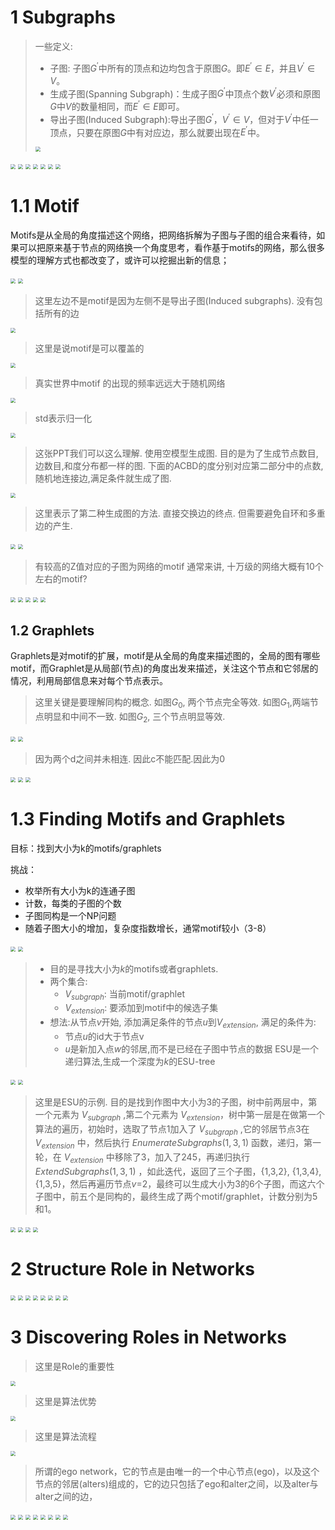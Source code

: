 # 1 Subgraphs

> 一些定义:
> + 子图: 子图$G^{'}$中所有的顶点和边均包含于原图$G$。即$E^{'} \in E$，并且$V^{'} \in V$。
> + 生成子图(Spanning Subgraph)：生成子图$G^{'}$中顶点个数$V^{'}$必须和原图$G$中$V$的数量相同，而$E^{'}\in E$即可。
> + 导出子图(Induced Subgraph):导出子图$G^{'}$，$V^{'}\in V$，但对于$V^{'}$中任一顶点，只要在原图$G$中有对应边，那么就要出现在$E^{'}$中。
><img src="../image/03_motif_extra_01.png" style="zoom:50%"/>

<img src="../image/03-motifs_页面_02.jpg" style="zoom:50%"/>

<img src="../image/03-motifs_页面_03.jpg" style="zoom:50%"/>

<img src="../image/03-motifs_页面_04.jpg" style="zoom:50%"/>

<img src="../image/03-motifs_页面_05.jpg" style="zoom:50%"/>

<img src="../image/03-motifs_页面_06.jpg" style="zoom:50%"/>

<img src="../image/03-motifs_页面_07.jpg" style="zoom:50%"/>

<img src="../image/03-motifs_页面_08.jpg" style="zoom:50%"/>

# 1.1 Motif

Motifs是从全局的角度描述这个网络，把网络拆解为子图与子图的组合来看待，如果可以把原来基于节点的网络换一个角度思考，看作基于motifs的网络，那么很多模型的理解方式也都改变了，或许可以挖掘出新的信息；

<img src="../image/03-motifs_页面_10.jpg" style="zoom:50%"/>

<img src="../image/03-motifs_页面_11.jpg" style="zoom:50%"/>

> 这里左边不是motif是因为左侧不是导出子图(Induced subgraphs). 没有包括所有的边
<img src="../image/03-motifs_页面_12.jpg" style="zoom:50%"/>

> 这里是说motif是可以覆盖的
<img src="../image/03-motifs_页面_13.jpg" style="zoom:50%"/>

> 真实世界中motif 的出现的频率远远大于随机网络
<img src="../image/03-motifs_页面_14.jpg" style="zoom:50%"/>

> std表示归一化
<img src="../image/03-motifs_页面_15.jpg" style="zoom:50%"/>

> 这张PPT我们可以这么理解. 使用空模型生成图. 目的是为了生成节点数目,边数目,和度分布都一样的图. 
> 下面的ACBD的度分别对应第二部分中的点数,随机地连接边,满足条件就生成了图.
<img src="../image/03-motifs_页面_16.jpg" style="zoom:50%"/>

> 这里表示了第二种生成图的方法. 直接交换边的终点. 但需要避免自环和多重边的产生. 
<img src="../image/03-motifs_页面_17.jpg" style="zoom:50%"/>

<img src="../image/03-motifs_页面_18.jpg" style="zoom:50%"/>

> 有较高的Z值对应的子图为网络的motif
> 通常来讲, 十万级的网络大概有10个左右的motif?
<img src="../image/03-motifs_页面_19.jpg" style="zoom:50%"/>

<img src="../image/03-motifs_页面_20.jpg" style="zoom:50%"/>

<img src="../image/03-motifs_页面_21.jpg" style="zoom:50%"/>

<img src="../image/03-motifs_页面_22.jpg" style="zoom:50%"/>

<img src="../image/03-motifs_页面_23.jpg" style="zoom:50%"/>

## 1.2 Graphlets

Graphlets是对motif的扩展，motif是从全局的角度来描述图的，全局的图有哪些motif，而Graphlet是从局部(节点)的角度出发来描述，关注这个节点和它邻居的情况，利用局部信息来对每个节点表示。

>这里关键是要理解同构的概念. 如图$G_0$, 两个节点完全等效. 如图$G_1$,两端节点明显和中间不一致. 如图$G_2$, 三个节点明显等效.
<img src="../image/03-motifs_页面_25.jpg" style="zoom:50%"/>

<img src="../image/03-motifs_页面_26.jpg" style="zoom:50%"/>

>因为两个d之间并未相连. 因此c不能匹配.因此为0 
<img src="../image/03-motifs_页面_27.jpg" style="zoom:50%"/>

<img src="../image/03-motifs_页面_28.jpg" style="zoom:50%"/>

<img src="../image/03-motifs_页面_29.jpg" style="zoom:50%"/>

# 1.3 Finding  Motifs and Graphlets

目标：找到大小为k的motifs/graphlets

挑战：

+ 枚举所有大小为k的连通子图
+ 计数，每类的子图的个数
+ 子图同构是一个NP问题
+ 随着子图大小的增加，复杂度指数增长，通常motif较小（3-8）


<img src="../image/03-motifs_页面_31.jpg" style="zoom:50%"/>

<img src="../image/03-motifs_页面_32.jpg" style="zoom:50%"/>

> + 目的是寻找大小为$k$的motifs或者graphlets. 
> + 两个集合:
>   + $V_{subgraph}$: 当前motif/graphlet
>   + $V_{extension}$: 要添加到motif中的候选子集
> + 想法:从节点$v$开始, 添加满足条件的节点$u$到$V_{extension}$, 满足的条件为:
>   + 节点$u$的id大于节点v
>   + $u$是新加入点$w$的邻居,而不是已经在子图中节点的数据
> ESU是一个递归算法,生成一个深度为$k$的ESU-tree
<img src="../image/03-motifs_页面_33.jpg" style="zoom:50%"/>

<img src="../image/03-motifs_页面_34.jpg" style="zoom:50%"/>

> 这里是ESU的示例.
> 目的是找到作图中大小为3的子图，树中前两层中，第一个元素为 $V_{subgraph}$ ,第二个元素为 $V_{extension}$，树中第一层是在做第一个算法的遍历，初始时，选取了节点1加入了 $V_{subgraph}$ ,它的邻居节点3在 $V_{extension}$ 中，然后执行 $EnumerateSubgraphs({1},{3},1)$ 函数，递归，第一轮，在 $V_{extension}$ 中移除了3，加入了245，再递归执行 $ExtendSubgraphs({1},{3},1)$ ，如此迭代，返回了三个子图，{1,3,2}, {1,3,4}, {1,3,5}，然后再遍历节点$v$=2，最终可以生成大小为3的6个子图，而这六个子图中，前五个是同构的，最终生成了两个motif/graphlet，计数分别为5和1。
<img src="../image/03-motifs_页面_35.jpg" style="zoom:50%"/>

<img src="../image/03-motifs_页面_36.jpg" style="zoom:50%"/>

<img src="../image/03-motifs_页面_37.jpg" style="zoom:50%"/>

<img src="../image/03-motifs_页面_38.jpg" style="zoom:50%"/>

# 2 Structure Role in Networks


<img src="../image/03-motifs_页面_41.jpg" style="zoom:50%"/>

<img src="../image/03-motifs_页面_42.jpg" style="zoom:50%"/>

<img src="../image/03-motifs_页面_43.jpg" style="zoom:50%"/>

<img src="../image/03-motifs_页面_44.jpg" style="zoom:50%"/>

<img src="../image/03-motifs_页面_45.jpg" style="zoom:50%"/>

<img src="../image/03-motifs_页面_46.jpg" style="zoom:50%"/>

<img src="../image/03-motifs_页面_47.jpg" style="zoom:50%"/>

<img src="../image/03-motifs_页面_48.jpg" style="zoom:50%"/>

# 3 Discovering Roles in Networks

> 这里是Role的重要性
<img src="../image/03-motifs_页面_50.jpg" style="zoom:50%"/>

> 这里是算法优势
<img src="../image/03-motifs_页面_51.jpg" style="zoom:50%"/>

> 这里是算法流程
<img src="../image/03-motifs_页面_52.jpg" style="zoom:50%"/>

> 所谓的ego network，它的节点是由唯一的一个中心节点(ego)，以及这个节点的邻居(alters)组成的，它的边只包括了ego和alter之间，以及alter与alter之间的边，
<img src="../image/03-motifs_页面_53.jpg" style="zoom:50%"/>

<img src="../image/03-motifs_页面_54.jpg" style="zoom:50%"/>

<img src="../image/03-motifs_页面_55.jpg" style="zoom:50%"/>

<img src="../image/03-motifs_页面_56.jpg" style="zoom:50%"/>

<img src="../image/03-motifs_页面_57.jpg" style="zoom:50%"/>

<img src="../image/03-motifs_页面_58.jpg" style="zoom:50%"/>

<img src="../image/03-motifs_页面_59.jpg" style="zoom:50%"/>

<img src="../image/03-motifs_页面_60.jpg" style="zoom:50%"/>


